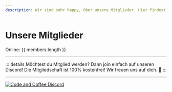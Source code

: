 ```yaml
---
description: Wir sind sehr happy, über unsere Mitglieder. Hier findest du unser Verzeichnis.
---
```


<script setup>
import { ref } from 'vue'
import { VPTeamMembers } from 'vitepress/theme'

const members = ref([])
fetch('https://discord.com/api/guilds/889432631672983562/widget.json').then(response => response.json()).then(json => {
  json.members.map(member => {
    members.value.push({
      avatar: member.avatar_url,
      name: member.username,
      title: member.status
    })
  })
})
</script>

# Unsere Mitglieder
Online: {{ members.length }}

<VPTeamMembers size="small" :members="members.sort((a, b) => 0.5 - Math.random())" />

***

::: details Möchtest du Mitglied werden?
Dann join einfach auf unseren Discord! Die Mitgliedschaft ist 100% kostenfrei! Wir freuen uns auf dich. :green_heart:
:::

***
[![Code and Coffee Discord](https://discordapp.com/api/guilds/889432631672983562/widget.png?style=banner2)](http://discord.code-n.coffee)
